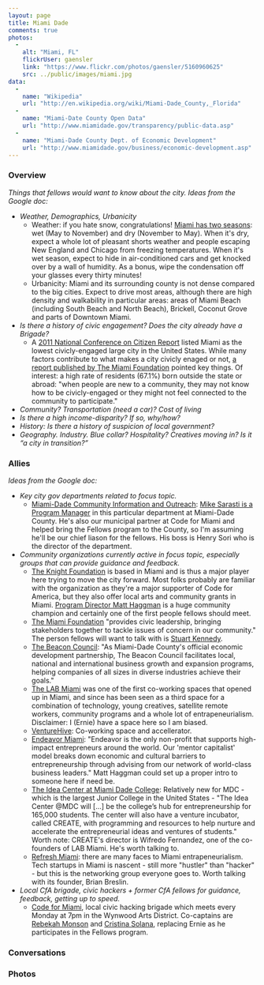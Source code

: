 ```yaml
---
layout: page
title: Miami Dade
comments: true
photos:
  -
    alt: "Miami, FL"
    flickrUser: gaensler
    link: "https://www.flickr.com/photos/gaensler/5160960625"
    src: ../public/images/miami.jpg
data:
  -
    name: "Wikipedia"
    url: "http://en.wikipedia.org/wiki/Miami-Dade_County,_Florida"
  -
    name: "Miami-Date County Open Data"
    url: "http://www.miamidade.gov/transparency/public-data.asp"
  -
    name: "Miami-Dade County Dept. of Economic Development"
    url: "http://www.miamidade.gov/business/economic-development.asp"
---
```


### Overview 

_Things that fellows would want to know about the city. Ideas from the Google doc:_

* _Weather, Demographics, Urbanicity_
  * Weather: if you hate snow, congratulations! [Miami has two seasons](http://en.wikipedia.org/wiki/Miami#Climate): wet (May to November) and dry (November to May). When it's dry, expect a whole lot of pleasant shorts weather and people escaping New England and Chicago from freezing temperatures. When it's wet season, expect to hide in air-conditioned cars and get knocked over by a wall of humidity. As a bonus, wipe the condensation off your glasses every thirty minutes!
  * Urbanicity: Miami and its surrounding county is not dense compared to the big cities. Expect to drive most areas, although there are high density and walkability in particular areas: areas of Miami Beach (including South Beach and North Beach), Brickell, Coconut Grove and parts of Downtown Miami.
* _Is there a history of civic engagement? Does the city already have a Brigade?_
  * A [2011 National Conference on Citizen Report](http://www.bobgrahamcenter.ufl.edu/sites/default/files/minn._miami_report.pdf) listed Miami as the lowest civicly-engaged large city in the United States. While many factors contribute to what makes a city civicly enaged or not, [a report published by The Miami Foundation](http://ourmiami.org/stories/civic-participation/) pointed key things. Of interest: a high rate of residents (67.1%) born outside the state or abroad: "when people are new to a community, they may not know how to be civicly-engaged or they might not feel connected to the community to participate."
* _Community? Transportation (need a car)? Cost of living_
* _Is there a high income-disparity? If so, why/how?_
* _History: Is there a history of suspicion of local government?_
* _Geography. Industry. Blue collar? Hospitality? Creatives moving in? Is it “a city in transition?”_


### Allies

_Ideas from the Google doc:_

* _Key city gov departments related to focus topic._
  * [Miami-Dade Community Information and Outreach](http://www.miamidade.gov/information/): [Mike Sarasti is a Program Manager](http://305biz.org/2014/09/29/mike-sarasti-on-open-data-fall-2014/) in this particular department at Miami-Dade County. He's also our municipal partner at Code for Miami and helped bring the Fellows program to the County, so I'm assuming he'll be our chief liason for the fellows. His boss is Henry Sori who is the director of the department.  
* _Community organizations currently active in focus topic, especially groups that can provide guidance and feedback._
  * [The Knight Foundation](http://www.knightfoundation.org/) is based in Miami and is thus a major player here trying to move the city forward. Most folks probably are familiar with the organization as they're a major supporter of Code for America, but they also offer local arts and community grants in Miami. [Program Director Matt Haggman](http://www.knightfoundation.org/staff/matt-haggman/) is a huge community champion and certainly one of the first people fellows should meet.
  * [The Miami Foundation](http://www.knightfoundation.org/) "provides civic leadership, bringing stakeholders together to tackle issues of concern in our community." The person fellows will want to talk with is [Stuart Kennedy](http://miamifoundation.org/page.aspx?pid=620).
  * [The Beacon Council](http://www.beaconcouncil.com/): "As Miami-Dade County's official economic development partnership, The Beacon Council facilitates local, national and international business growth and expansion programs, helping companies of all sizes in diverse industries achieve their goals."
  * [The LAB Miami](http://thelabmiami.com/) was one of the first co-working spaces that opened up in Miami, and since has been seen as a third space for a combination of technology, young creatives, satellite remote workers, community programs and a whole lot of entrapeneurialism. Disclaimer: I (Ernie) have a space here so I am biased.
  * [VentureHive](http://www.venturehive.co/): Co-working space and accellerator. 
  * [Endeavor Miami](http://www.endeavormiami.org/): "Endeavor is the only non-profit that supports high-impact entrepreneurs around the world. Our 'mentor capitalist' model breaks down economic and cultural barriers to entrepreneurship through advising from our network of world-class business leaders." Matt Haggman could set up a proper intro to someone here if need be.
  * [The Idea Center at Miami Dade College](http://www.theideacenter.co/): Relatively new for MDC - which is the largest Junior College in the United States - "The Idea Center @MDC will [...] be the college’s hub for entrepreneurship for 165,000 students. The center will also have a venture incubator, called CREATE, with programming and resources to help nurture and accelerate the entrepreneurial ideas and ventures of students." Worth note: CREATE's director is Wifredo Fernandez, one of the co-founders of LAB Miami. He's worth talking to.
  * [Refresh Miami](www.refreshmiami.com): there are many faces to Miami entrapeneurialism. Tech startups in Miami is nascent - still more "hustler" than "hacker" - but this is the networking group everyone goes to. Worth talking with its founder, Brian Breslin.
* _Local CfA brigade, civic hackers + former CfA fellows for guidance, feedback, getting up to speed._
  * [Code for Miami](http://www.codeformiami.org), local civic hacking brigade which meets every Monday at 7pm in the Wynwood Arts District. Co-captains are [Rebekah Monson](http://www.twitter.com/rsm) and [Cristina Solana](https://twitter.com/nightshiftc), replacing Ernie as he participates in the Fellows program.

### Conversations 

### Photos
